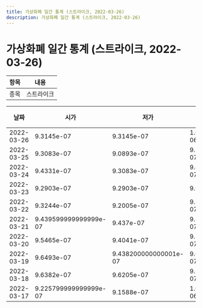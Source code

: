 ```yaml
---
title: 가상화폐 일간 통계 (스트라이크, 2022-03-26)
description: 가상화폐 일간 통계 (스트라이크, 2022-03-26)
---
```


가상화폐 일간 통계 (스트라이크, 2022-03-26)
===

|항목|내용|
|--|--|
|종목|스트라이크||마켓|BTC-STRK||종류|일 단위 캔들||기간|2022-03-17T09:00:00 - 2022-03-26T09:00:00|

|날짜|시가|저가|고가|종가|비고|
|--|--|--|--|--|--|
|2022-03-26|9.3145e-07|9.3145e-07|1.04932e-06|1.03601e-06|    |
|2022-03-25|9.3083e-07|9.0893e-07|9.3641e-07|9.3145e-07|    |
|2022-03-24|9.4331e-07|9.3083e-07|9.4331e-07|9.3083e-07|    |
|2022-03-23|9.2903e-07|9.2903e-07|9.985e-07|9.598700000000001e-07|    |
|2022-03-22|9.3244e-07|9.2005e-07|9.5412e-07|9.3075e-07|    |
|2022-03-21|9.439599999999999e-07|9.437e-07|9.8364e-07|9.8364e-07|    |
|2022-03-20|9.5465e-07|9.4041e-07|9.5465e-07|9.5153e-07|    |
|2022-03-19|9.6493e-07|9.438200000000001e-07|9.6493e-07|9.478299999999999e-07|    |
|2022-03-18|9.6382e-07|9.6205e-07|9.8947e-07|9.6923e-07|    |
|2022-03-17|9.225799999999999e-07|9.1588e-07|1.01665e-06|9.6382e-07|    |

